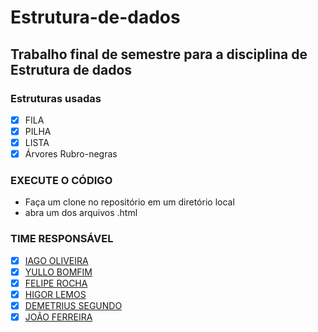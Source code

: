 # Estrutura-de-dados
## Trabalho final de semestre para a disciplina de Estrutura de dados

### Estruturas usadas
- [x] FILA
- [X] PILHA
- [X] LISTA
- [x] Árvores Rubro-negras

### EXECUTE O CÓDIGO
* Faça um clone no repositório em um diretório local
* abra um dos arquivos .html
### TIME RESPONSÁVEL
- [X] [IAGO OLIVEIRA](https://github.com/Mtb-Iago) 
- [X] [YULLO BOMFIM](https://github.com/yullobomfim) 
- [X] [FELIPE ROCHA](https://github.com/lipe474) 
- [X] [HIGOR LEMOS](https://github.com/Higor23) 
- [X] [DEMETRIUS SEGUNDO](https://github.com/Mtb-Iago) 
- [x] [JOÃO FERREIRA](https://github.com/johnnyfers)
